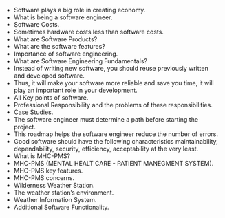 - Software plays a big role in creating economy.
- What is being a software engineer.
- Software Costs.
- Sometimes hardware costs less than software costs.
- What are Software Products?
- What are the software features?
- Importance of software engineering.
- What are Software Engineering Fundamentals?
- Instead of writing new software, you should reuse previously written and developed software.
- Thus, it will make your software more reliable and save you time, it will play an important role in your development.
- All Key points of software.
- Professional Responsibility and the problems of these responsibilities.
- Case Studies.
- The software engineer must determine a path before starting the project.
- This roadmap helps the software engineer reduce the number of errors.
- Good software should have the following characteristics maintainability, dependability, security, efficiency, acceptability at the very least.
- What is MHC-PMS?
- MHC-PMS (MENTAL HEALT CARE - PATIENT MANEGMENT SYSTEM).
- MHC-PMS key features.
- MHC-PMS concerns.
- Wilderness Weather Station.
- The weather station’s environment.
- Weather Information System.
- Additional Software Functionality.